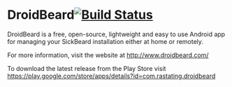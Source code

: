 DroidBeard[![Build Status](https://travis-ci.org/rastating/DroidBeard.svg?branch=master)](https://travis-ci.org/rastating/DroidBeard)
==========

DroidBeard is a free, open-source, lightweight and easy to use Android app for managing your SickBeard installation either at home or remotely.

For more information, visit the website at http://www.droidbeard.com/

To download the latest release from the Play Store visit https://play.google.com/store/apps/details?id=com.rastating.droidbeard
